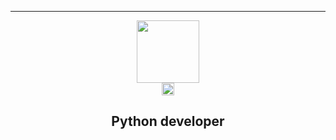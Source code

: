 ---
<div id="header" align="center">
  <img src=https://media2.giphy.com/media/v1.Y2lkPTc5MGI3NjExd3c2NHMzNGhhbThwejZkMDAwN2E2cGYwOGk3eGRpN2s5N2w3dzNociZlcD12MV9pbnRlcm5hbF9naWZfYnlfaWQmY3Q9Zw/3ohhwqrNt7rd9yuj7O/giphy.gif width="100"/>
</div>
<div id="description" align="center">
  <img src=https://www.citypng.com/public/uploads/preview/hd-python-logo-symbol-transparent-png-735811696257415dbkifcuokn.png width="20"/>
  <h2>Python developer</h2>
</div>
